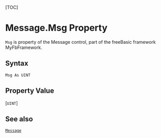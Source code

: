 [TOC]
# Message.Msg Property

`Msg` is property of the Message control, part of the freeBasic framework MyFbFramework.
## Syntax
```freeBasic
Msg As UINT
```
## Property Value
[`UINT`]
## See also
[`Message`](Message.md)
